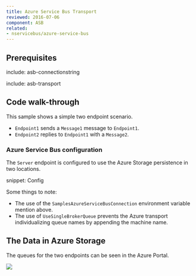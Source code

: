 ```yaml
---
title: Azure Service Bus Transport
reviewed: 2016-07-06
component: ASB
related:
- nservicebus/azure-service-bus
---
```



## Prerequisites

include: asb-connectionstring


include: asb-transport


## Code walk-through

This sample shows a simple two endpoint scenario.

 * `Endpoint1` sends a `Message1` message to `Endpoint1`.
 * `Endpoint2` replies to `Endpoint1` with a `Message2`.


### Azure Service Bus configuration

The `Server` endpoint is configured to use the Azure Storage persistence in two locations.

snippet: Config

Some things to note:

 * The use of the `SamplesAzureServiceBusConnection` environment variable mention above.
 * The use of `UseSingleBrokerQueue` prevents the Azure transport individualizing queue names by appending the machine name.


## The Data in Azure Storage

The queues for the two endpoints can be seen in the Azure Portal.

![](queues.png)